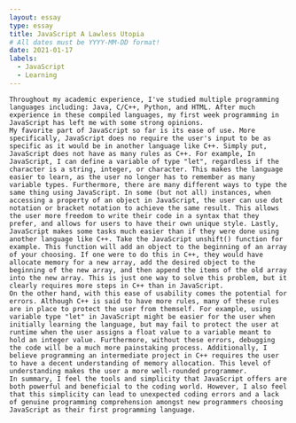 ```yaml
---
layout: essay
type: essay
title: JavaScript A Lawless Utopia
# All dates must be YYYY-MM-DD format!
date: 2021-01-17
labels:
  - JavaScript
  - Learning
---
```


	Throughout my academic experience, I've studied multiple programming languages including: Java, C/C++, Python, and HTML. After much experience in these compiled languages, my first week programming in JavaScript has left me with some strong opinions. 
	My favorite part of JavaScript so far is its ease of use. More specifically, JavaScript does no require the user's input to be as specific as it would be in another language like C++. Simply put, JavaScript does not have as many rules as C++. For example, In JavaScript, I can define a variable of type "let", regardless if the character is a string, integer, or character. This makes the language easier to learn, as the user no longer has to remember as many variable types. Furthermore, there are many different ways to type the same thing using JavaScript. In some (but not all) instances, when accessing a property of an object in JavaScript, the user can use dot notation or bracket notation to achieve the same result. This allows the user more freedom to write their code in a syntax that they prefer, and allows for users to have their own unique style. Lastly, JavaScript makes some tasks much easier than if they were done using another language like C++. Take the JavaScript unshift() function for example. This function will add an object to the beginning of an array of your choosing. If one were to do this in C++, they would have allocate memory for a new array, add the desired object to the beginning of the new array, and then append the items of the old array into the new array. This is just one way to solve this problem, but it clearly requires more steps in C++ than in JavaScript.
	On the other hand, with this ease of usability comes the potential for errors. Although C++ is said to have more rules, many of these rules are in place to protect the user from themself. For example, using variable type "let" in JavaScript might be easier for the user when initially learning the language, but may fail to protect the user at runtime when the user assigns a float value to a variable meant to hold an integer value. Furthermore, without these errors, debugging the code will be a much more painstaking process. Additionally, I believe programming an intermediate project in C++ requires the user to have a decent understanding of memory allocation. This level of understanding makes the user a more well-rounded programmer.
	In summary, I feel the tools and simplicity that JavaScript offers are both powerful and beneficial to the coding world. However, I also feel that this simplicity can lead to unexpected coding errors and a lack of genuine programming comprehension amongst new programmers choosing JavaScript as their first programming language.
